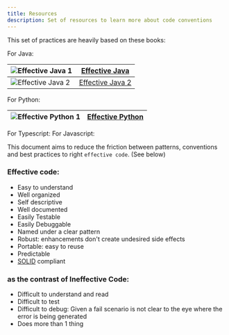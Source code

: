 ```yaml
---
title: Resources
description: Set of resources to learn more about code conventions
---
```


This set of practices are heavily based on these books:

For Java:

|  ![Effective Java 1](../effective-programming-at-cobuildlab/effective-java-1.png) | [Effective Java](https://www.amazon.com/gp/product/0134685997/ref=as_li_tl?ie=UTF8&tag=gurupia-20&camp=1789&creative=9325&linkCode=as2&creativeASIN=0134685997&linkId=4e66ae1154a5d6dab6b03394fcfee40b)|
|---|---|
|  ![Effective Java 2](../effective-programming-at-cobuildlab/effective-java-2.png) | [Effective Java 2](https://www.amazon.com/gp/product/B078H61SCH/ref=as_li_tl?ie=UTF8&tag=gurupia-20&camp=1789&creative=9325&linkCode=as2&creativeASIN=B078H61SCH&linkId=b950edc2c1bec33e7e14acd66e569504)|

For Python:

|  ![Effective Python 1](../effective-programming-at-cobuildlab/effective-python.jpeg) | [Effective Python](https://www.amazon.com/gp/product/0134853989/ref=as_li_tl?ie=UTF8&tag=gurupia-20&camp=1789&creative=9325&linkCode=as2&creativeASIN=0134853989&linkId=2c2867868bcdab4bb2ee21b4cdd6b133)|
|---|---|

For Typescript: <PENDING>
For Javascript: <PENDING>

This document aims to reduce the friction between patterns, conventions and best practices to right `effective code`. (See below)

### **Effective code:**

- Easy to understand
- Well organized
- Self descriptive
- Well documented
- Easily Testable
- Easily Debuggable
- Named under a clear pattern
- Robust: enhancements don't create undesired side effects
- Portable: easy to reuse
- Predictable
- [SOLID](https://en.wikipedia.org/wiki/SOLID) compliant

### as the contrast of **Ineffective Code:**

- Difficult to understand and read
- Difficult to test
- Difficult to debug: Given a fail scenario is not clear to the eye where the error is being generated
- Does more than 1 thing
